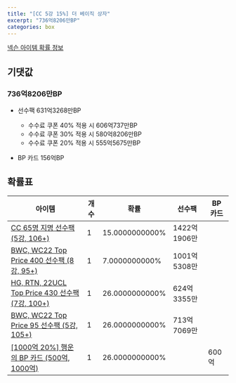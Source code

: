 ```yaml
---
title: "[CC 5강 15%] 더 베이직 상자"
excerpt: "736억8206만BP"
categories: box
---
```

[넥슨 아이템 확률 정보](http://iteminfo.nexon.com/probability/fo4?sn=7366)

## 기댓값
### 736억8206만BP
  - 선수팩 631억3268만BP
    - 수수료 쿠폰 40% 적용 시 606억737만BP
    - 수수료 쿠폰 30% 적용 시 580억8206만BP
    - 수수료 쿠폰 20% 적용 시 555억5675만BP

  - BP 카드 156억BP

## 확률표

|아이템|개수|확률|선수팩|BP 카드|
|---|---|---|---|---|
|[CC 65명 지명 선수팩 (5강, 106+)](/player/7354)|1|15.0000000000%|1422억1906만||
|[BWC, WC22 Top Price 400 선수팩 (8강, 95+)](/player/7328)|1|7.0000000000%|1001억5308만||
|[HG, RTN, 22UCL Top Price 430 선수팩 (7강, 100+)](/player/7329)|1|26.0000000000%|624억3355만||
|[BWC, WC22 Top Price 95 선수팩 (5강, 105+)](/player/7335)|1|26.0000000000%|713억7069만||
|[[1000억 20%] 행운의 BP 카드 (500억, 1000억)](/bp/7360)|1|26.0000000000%||600억|
